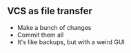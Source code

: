 VCS as file transfer
--------------------

  * Make a bunch of changes
  * Commit them all
  * It's like backups, but with a weird GUI
